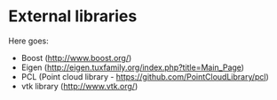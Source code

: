 External libraries
==================

Here goes:

* Boost (http://www.boost.org/)
* Eigen (http://eigen.tuxfamily.org/index.php?title=Main_Page)
* PCL (Point cloud library - https://github.com/PointCloudLibrary/pcl)
* vtk library (http://www.vtk.org/)
